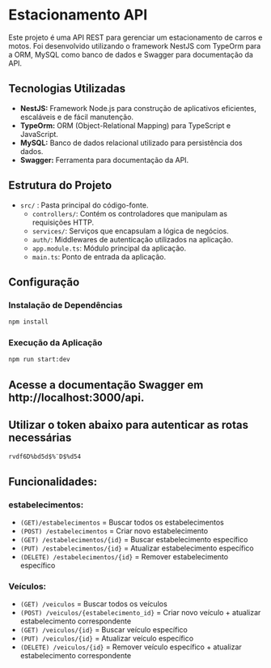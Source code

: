 # Estacionamento API

Este projeto é uma API REST para gerenciar um estacionamento de carros e motos. Foi desenvolvido utilizando o framework NestJS com TypeOrm para a ORM, MySQL como banco de dados e Swagger para documentação da API.

## Tecnologias Utilizadas

- **NestJS:** Framework Node.js para construção de aplicativos eficientes, escaláveis e de fácil manutenção.
- **TypeOrm:** ORM (Object-Relational Mapping) para TypeScript e JavaScript.
- **MySQL:** Banco de dados relacional utilizado para persistência dos dados.
- **Swagger:** Ferramenta para documentação da API.


## Estrutura do Projeto

- `src/` : Pasta principal do código-fonte.
  - `controllers/`: Contém os controladores que manipulam as requisições HTTP.
  - `services/`: Serviços que encapsulam a lógica de negócios.
  - `auth/`: Middlewares de autenticação utilizados na aplicação.
  - `app.module.ts`: Módulo principal da aplicação.
  - `main.ts`: Ponto de entrada da aplicação.

## Configuração

### Instalação de Dependências

```bash
npm install
```

### Execução da Aplicação

```bash
npm run start:dev
```

## Acesse a documentação Swagger em http://localhost:3000/api.
## Utilizar o token abaixo para autenticar as rotas necessárias
```bash
rvdf6D%bd5d$%¨D$%d54
```
## Funcionalidades:

### estabelecimentos:
- `(GET)/estabelecimentos` = Buscar todos os estabelecimentos
- `(POST) /estabelecimentos` = Criar novo estabelecimento
- `(GET) /estabelecimentos/{id}` = Buscar estabelecimento específico
- `(PUT) /estabelecimentos/{id}` = Atualizar estabelecimento específico
- `(DELETE) /estabelecimentos/{id}` = Remover estabelecimento específico

### Veículos:
- `(GET) /veiculos` = Buscar todos os veículos
- `(POST) /veiculos/{estabelecimento_id}` = Criar novo veículo + atualizar estabelecimento correspondente
- `(GET) /veiculos/{id}` = Buscar veículo específico
- `(PUT) /veiculos/{id}` = Atualizar veículo específico
- `(DELETE) /veiculos/{id}` = Remover veículo específico + atualizar estabelecimento correspondente
